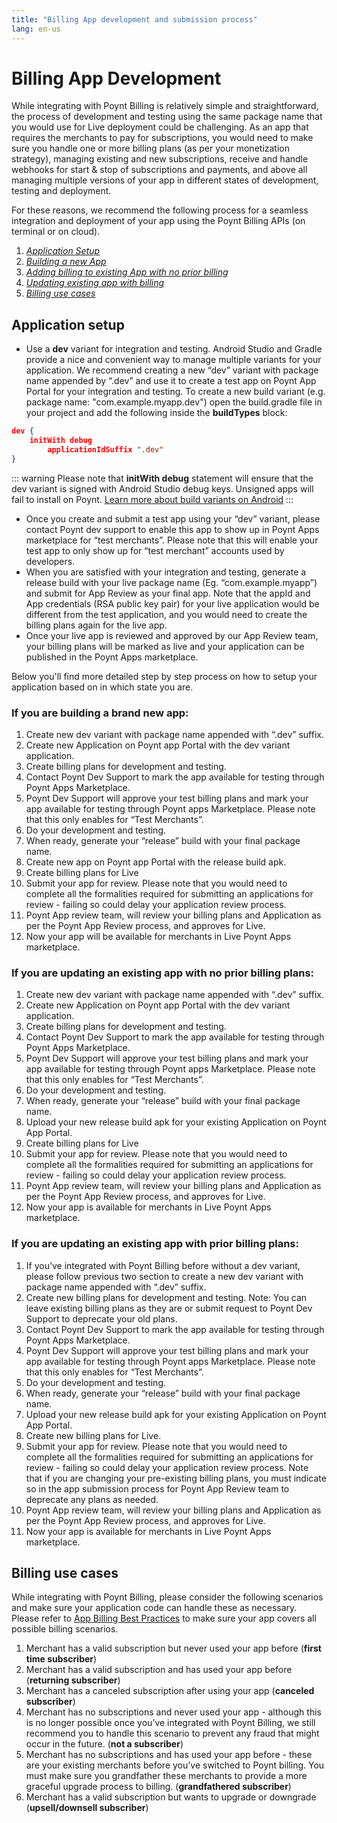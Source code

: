 ```yaml
---
title: "Billing App development and submission process"
lang: en-us
---
```

# Billing App Development

While integrating with Poynt Billing is relatively simple and straightforward, the process of development and testing using the same package name that you would use for Live deployment could be challenging. As an app that requires the merchants to pay for subscriptions, you would need to make sure you handle one or more billing plans (as per your monetization strategy), managing existing and new subscriptions, receive and handle webhooks for start & stop of subscriptions and payments, and above all managing multiple versions of your app in different states of development, testing and deployment.

For these reasons, we recommend the following process for a seamless integration and deployment of your app using the Poynt Billing APIs (on terminal or on cloud).


1. [_Application Setup_](#application-setup)
2. [_Building a new App_](#if-you-are-building-a-brand-new-app)
3. [_Adding billing to existing App with no prior billing_](#if-you-are-updating-an-existing-app-with-no-prior-billing-plans)
4. [_Updating existing app with billing_](#if-you-are-updating-an-existing-app-with-prior-billing-plans)
5. [_Billing use cases_](#billing-use-cases)


## Application setup

* Use a **dev** variant for integration and testing. Android Studio and Gradle provide a nice and convenient way to manage multiple variants for your application. We recommend creating a new “dev” variant with package name appended by “.dev” and use it to create a test app on Poynt App Portal for your integration and testing. To create a new build variant (e.g. package name: "com.example.myapp.dev") open the build.gradle file in your project and add the following inside the **buildTypes** block:

~~~json
dev {
	initWith debug
       	applicationIdSuffix ".dev"
}
~~~

::: warning 
Please note that __initWith debug__ statement will ensure that the dev variant is signed with Android Studio debug keys. Unsigned apps will fail to install on Poynt. [Learn more about build variants on Android](https://developer.android.com/studio/build/build-variants.html)
::: 

* Once you create and submit a test app using your “dev” variant, please contact Poynt dev support to enable this app to show up in Poynt Apps marketplace for “test merchants”. Please note that this will enable your test app to only show up for “test merchant” accounts used by developers.
* When you are satisfied with your integration and testing, generate a release build with your live package name (Eg. “com.example.myapp”) and submit for App Review as your final app. Note that the appId and App credentials (RSA public key pair) for your live application would be different from the test application, and you would need to create the billing plans again for the live app.
* Once your live app is reviewed and approved by our App Review team, your billing plans will be marked as live and your application can be published in the Poynt Apps marketplace.


Below you'll find more detailed step by step process on how to setup your application based on in which state you are.


### If you are building a brand new app:

1. Create new dev variant with package name appended with “.dev” suffix.
2. Create new Application on Poynt app Portal with the dev variant application.
3. Create billing plans for development and testing.
4. Contact Poynt Dev Support to mark the app available for testing through Poynt Apps Marketplace.
5. Poynt Dev Support will approve your test billing plans and mark your app available for testing through Poynt apps Marketplace. Please note that this only enables for “Test Merchants”.
6. Do your development and testing.
7. When ready, generate your “release” build with your final package name.
8. Create new app on Poynt app Portal with the release build apk.
9. Create billing plans for Live
10. Submit your app for review. Please note that you would need to complete all the formalities required for submitting an applications for review - failing so could delay your application review process.
11. Poynt App review team, will review your billing plans and Application as per the Poynt App Review process, and approves for Live.
12. Now your app will be available for merchants in Live Poynt Apps marketplace.


### If you are updating an existing app with no prior billing plans:

1. Create new dev variant with package name appended with “.dev” suffix.
2. Create new Application on Poynt app Portal with the dev variant application.
3. Create billing plans for development and testing.
4. Contact Poynt Dev Support to mark the app available for testing through Poynt Apps Marketplace.
5. Poynt Dev Support will approve your test billing plans and mark your app available for testing through Poynt apps Marketplace. Please note that this only enables for “Test Merchants”.
6. Do your development and testing.
7. When ready, generate your “release” build with your final package name.
8. Upload your new release build apk for your existing Application on Poynt App Portal.
9. Create billing plans for Live
10. Submit your app for review. Please note that you would need to complete all the formalities required for submitting an applications for review - failing so could delay your application review process.
11. Poynt App review team, will review your billing plans and Application as per the Poynt App Review process, and approves for Live.
12. Now your app is available for merchants in Live Poynt Apps marketplace.


### If you are updating an existing app with prior billing plans:

1. If you’ve integrated with Poynt Billing before without a dev variant, please follow previous two section to create a new dev variant with package name appended with “.dev” suffix.
2. Create new billing plans for development and testing. Note: You can leave existing billing plans as they are or submit request to Poynt Dev Support to deprecate your old plans.
3. Contact Poynt Dev Support to mark the app available for testing through Poynt Apps Marketplace.
4. Poynt Dev Support will approve your test billing plans and mark your app available for testing through Poynt apps Marketplace. Please note that this only enables for “Test Merchants”.
5. Do your development and testing.
6. When ready, generate your “release” build with your final package name.
7. Upload your new release build apk for your existing Application on Poynt App Portal.
8. Create new billing plans for Live.
9. Submit your app for review. Please note that you would need to complete all the formalities required for submitting an applications for review - failing so could delay your application review process. Note that if you are changing your pre-existing billing plans, you must indicate so in the app submission process for Poynt App Review team to deprecate any plans as needed.
10. Poynt App review team, will review your billing plans and Application as per the Poynt App Review process, and approves for Live.
11. Now your app is available for merchants in Live Poynt Apps marketplace.


## Billing use cases

While integrating with Poynt Billing, please consider the following scenarios and make sure your application code can handle these as necessary. Please refer to [App Billing Best Practices](app-billing-best-practices.html) to make sure your app covers all possible billing scenarios.

1. Merchant has a valid subscription but never used your app before (**first time subscriber**)
2. Merchant has a valid subscription and has used your app before (**returning subscriber**)
3. Merchant has a canceled subscription after using your app (**canceled subscriber**)
4. Merchant has no subscriptions and never used your app - although this is no longer possible once you’ve integrated with Poynt Billing, we still recommend you to handle this scenario to prevent any fraud that might occur in the future. (**not a subscriber**)
5. Merchant has no subscriptions and has used your app before - these are your existing merchants before you’ve switched to Poynt billing. You must make sure you grandfather these merchants to provide a more graceful upgrade process to billing. (**grandfathered subscriber**)
6. Merchant has a valid subscription but wants to upgrade or downgrade (**upsell/downsell subscriber**)

